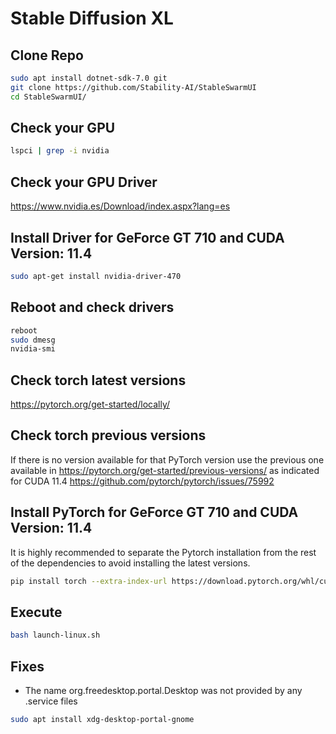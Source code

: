 # Stable Diffusion XL


## Clone Repo

```sh
sudo apt install dotnet-sdk-7.0 git
git clone https://github.com/Stability-AI/StableSwarmUI
cd StableSwarmUI/
```


## Check your GPU

```sh
lspci | grep -i nvidia
```

## Check your GPU Driver

https://www.nvidia.es/Download/index.aspx?lang=es

## Install Driver for GeForce GT 710 and CUDA Version: 11.4

```sh
sudo apt-get install nvidia-driver-470
```

## Reboot and check drivers 

```sh
reboot
sudo dmesg
nvidia-smi
```

## Check torch latest versions

https://pytorch.org/get-started/locally/

## Check torch previous versions

If there is no version available for that PyTorch version use the previous one available in https://pytorch.org/get-started/previous-versions/ as indicated for CUDA 11.4
https://github.com/pytorch/pytorch/issues/75992

## Install PyTorch for GeForce GT 710 and CUDA Version: 11.4

It is highly recommended to separate the Pytorch installation from the rest of the dependencies to avoid installing the latest versions.

```sh
pip install torch --extra-index-url https://download.pytorch.org/whl/cu113
```

## Execute

```sh
bash launch-linux.sh
```

## Fixes


- The name org.freedesktop.portal.Desktop was not provided by any .service files

```sh
sudo apt install xdg-desktop-portal-gnome
```
